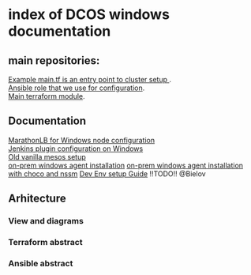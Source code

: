 # index of DCOS windows documentation

## main repositories:  
[Example main.tf is an entry point to cluster setup ](https://github.com/dcos-terraform/examples/tree/feature/windows-support/aws/windows-agent).  
[Ansible role that we use for configuration](https://github.com/dcos/dcos-ansible/tree/feature/windows-support/roles/DCOS.agent_windows).  
[Main terraform module](https://github.com/dcos-terraform/terraform-aws-windows-instance).  

## Documentation 
[MarathonLB for Windows node configuration](MarathonLB_Win.md)  
[Jenkins plugin configuration on Windows](Jenkins.Windows.README.md)  
[Old vanilla mesos setup](vanillaMesosSetup.md)  
[on-prem windows agent installation](on-prem-win-agent.md)
[on-prem windows agent installation with choco and nssm](on-prem-win-agent-choco&nssm.md)
[Dev Env setup Guide]() !!TODO!! @Bielov

## Arhitecture
### View and diagrams  
### Terraform abstract  
### Ansible abstract  
###
